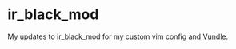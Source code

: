 # ir_black_mod

My updates to ir_black_mod for my custom vim config and [Vundle](https://github.com/gmarik/vundle).
